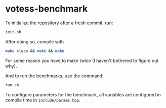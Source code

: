 # votess-benchmark

To initialize the repository after a fresh commit, run:

```bash
init.sh
```

After doing so, compile with 

```bash
make clean && make && make
```

For some reason you have to make twice (I haven't bothered to figure out why).

And to run the benchmarks, use the command:

```bash
run.sh
```

To configure parameters for the benchmark, all variables are configured in
compile time in `include/params.hpp`.
